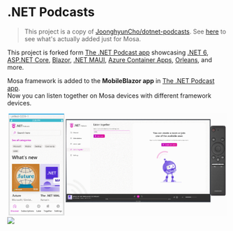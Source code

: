 # .NET Podcasts

> This project is a copy of [JoonghyunCho/dotnet-podcasts](https://github.com/JoonghyunCho/dotnet-podcasts). See [here](https://github.com/JoonghyunCho/dotnet-podcasts/commit/5e90e13e2fd78224ea21caf184f04ba2a7e18b18) to see what's actually added just for Mosa.

This project is forked form [The .NET Podcast app](https://github.com/microsoft/dotnet-podcasts) showcasing [.NET 6](https://dotnet.microsoft.com/download/dotnet/6.0), [ASP.NET Core](https://dotnet.microsoft.com/apps/aspnet), [Blazor](https://dotnet.microsoft.com/apps/aspnet/web-apps/blazor), [.NET MAUI](https://dotnet.microsoft.com/apps/maui), [Azure Container Apps](https://azure.microsoft.com/services/container-apps/#overview), [Orleans](https://docs.microsoft.com/dotnet/orleans/overview), and more.

Mosa framework is added to the <b>MobileBlazor app</b> in [The .NET Podcast app](https://github.com/microsoft/dotnet-podcasts).<br/>
Now you can listen together on Mosa devices with different framework devices.

<img width="640" src="https://github.com/JoonghyunCho/assets/blob/f92d182540b164ed6f42eae6fca73263d46eb463/screenshots/podcasts_mobile_tv.gif" />
 <img width="640" src="https://user-images.githubusercontent.com/20968023/158511165-428eac0b-77ed-48c2-99d2-d630272c95c5.gif" />
